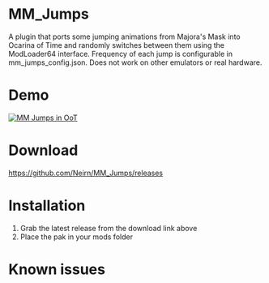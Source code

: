 # MM_Jumps
A plugin that ports some jumping animations from Majora's Mask into Ocarina of Time and randomly switches between them using the ModLoader64 interface. Frequency of each jump is configurable in mm_jumps_config.json. Does not work on other emulators or real hardware.

# Demo
[![MM Jumps in OoT](http://img.youtube.com/vi/4p00J6CjsHk/0.jpg)](https://youtu.be/4p00J6CjsHk "MM Jumps Demo")

# Download
https://github.com/Neirn/MM_Jumps/releases

# Installation
1. Grab the latest release from the download link above
2. Place the pak in your mods folder


# Known issues
